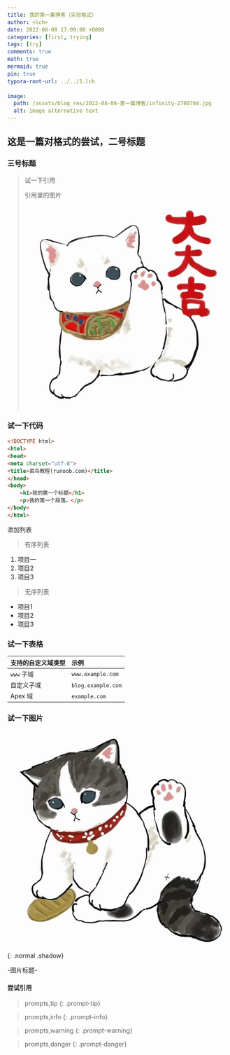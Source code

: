 ```yaml
---
title: 我的第一篇博客（实验格式）
author: <lch>
date: 2022-08-08 17:09:00 +0800
categories: [first, trying]
tags: [try]
comments: true
math: true
mermaid: true
pin: true
typora-root-url: ../../1.lch

image:
  path: /assets/blog_res/2022-08-08-第一篇博客/infinity-2700768.jpg
  alt: image alternative text
---
```






## 这是一篇对格式的尝试，二号标题

### 三号标题

> 试一下引用
>
> 引用里的图片
>
> ![11](/assets/blog_res/2022-08-08-第一篇博客/v2-2cace800620f7cc6880ce024c63a1017_b.jpg)



### 试一下代码

```html
<!DOCTYPE html>
<html>
<head>
<meta charset="utf-8">
<title>菜鸟教程(runoob.com)</title>
</head>
<body>
    <h1>我的第一个标题</h1>
    <p>我的第一个段落。</p>
</body>
</html>
```

添加列表

> 有序列表

1. 项目一
2. 项目2
3. 项目3

> 无序列表

- 项目1
- 项目2
- 项目3

### 试一下表格

| 支持的自定义域类型 | 示例               |
| :----------------- | :----------------- |
| `www` 子域         | `www.example.com`  |
| 自定义子域         | `blog.example.com` |
| Apex 域            | `example.com`      |

### 试一下图片

![v2-8558f9881a3bf7e3ac6f891a57787c1b_b](/assets/blog_res/2022-08-08-第一篇博客/v2-8558f9881a3bf7e3ac6f891a57787c1b_b.jpg){: .normal .shadow}

-图片标题-

#### 尝试引用

> prompts,tip
{: .prompt-tip}

> prompts,info
{: .prompt-info}

> prompts,warning
{: .prompt-warning}

> prompts,danger
{: .prompt-danger}













